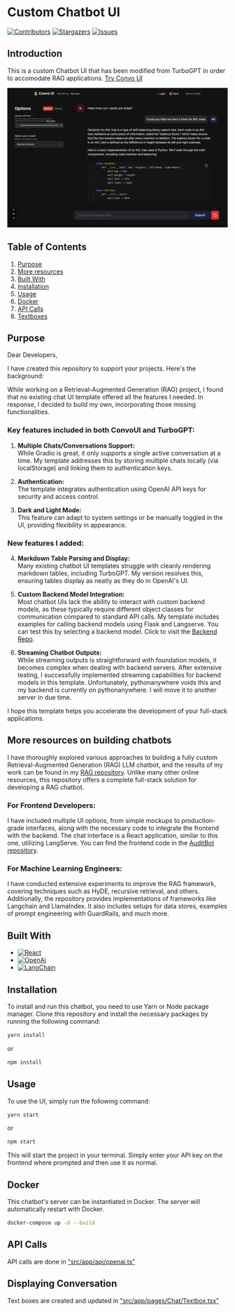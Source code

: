 # Custom Chatbot UI 

[![Contributors][contributors-shield]][contributors-url]
[![Stargazers][stars-shield]][stars-url]
[![Issues][issues-shield]][issues-url]

## Introduction

This is a custom Chatbot UI that has been modified from TurboGPT in order to accomodate RAG applications. [Try Convo UI](https://convo-ui.vercel.app)

[![Product Name Screen Shot][product-screenshot]](https://convo-ui.vercel.app)

## Table of Contents

1. [Purpose](#purpose)
2. [More resources](#more-resources-on-building-chatbots)
3. [Built With](#built-with)
4. [Installation](#installation)
5. [Usage](#usage)
6. [Docker](#docker)
7. [API Calls](#api-calls)
8. [Textboxes](#displaying-conversation)


## Purpose
Dear Developers,

I have created this repository to support your projects. Here's the background:

While working on a Retrieval-Augmented Generation (RAG) project, I found that no existing chat UI template offered all the features I needed. In response, I decided to build my own, incorporating those missing functionalities.

### Key features included in both ConvoUI and TurboGPT:

1. **Multiple Chats/Conversations Support:**  
   While Gradio is great, it only supports a single active conversation at a time. My template addresses this by storing multiple chats locally (via localStorage) and linking them to authentication keys.

2. **Authentication:**  
   The template integrates authentication using OpenAI API keys for security and access control.

3. **Dark and Light Mode:**  
   This feature can adapt to system settings or be manually toggled in the UI, providing flexibility in appearance.

### New features I added:

4. **Markdown Table Parsing and Display:**  
   Many existing chatbot UI templates struggle with cleanly rendering markdown tables, including TurboGPT. My version resolves this, ensuring tables display as neatly as they do in OpenAI's UI.

5. **Custom Backend Model Integration:**  
   Most chatbot UIs lack the ability to interact with custom backend models, as these typically require different object classes for communication compared to standard API calls. My template includes examples for calling backend models using Flask and Langserve. You can test this by selecting a backend model. Click to visit the [Backend Repo](https://github.com/RaghaRao314159/Convo-UI_backend). 

6. **Streaming Chatbot Outputs:**  
   While streaming outputs is straightforward with foundation models, it becomes complex when dealing with backend servers. After extensive testing, I successfully implemented streaming capabilities for backend models in this template. Unfortunately, pythonanywhere voids this and my backend is currently on pythonanywhere. I will move it to another server in due time.

I hope this template helps you accelerate the development of your full-stack applications.

## More resources on building chatbots
I have thoroughly explored various approaches to building a fully custom Retrieval-Augmented Generation (RAG) LLM chatbot, and the results of my work can be found in my [RAG repository](https://github.com/RaghaRao314159/AuditBot_backend). Unlike many other online resources, this repository offers a complete full-stack solution for developing a RAG chatbot.

### For Frontend Developers:
I have included multiple UI options, from simple mockups to production-grade interfaces, along with the necessary code to integrate the frontend with the backend. The chat interface is a React application, similar to this one, utilizing LangServe. You can find the frontend code in the [AuditBot repository](https://github.com/RaghaRao314159/AuditBot_frontend).

### For Machine Learning Engineers:
I have conducted extensive experiments to improve the RAG framework, covering techniques such as HyDE, recursive retrieval, and others. Additionally, the repository provides implementations of frameworks like Langchain and LlamaIndex. It also includes setups for data stores, examples of prompt engineering with GuardRails, and much more.

## Built With

* [![React][React]][React-url]
* [![OpenAi][OpenAi]][OpenAi-url]
* [![LangChain][LangChain]][LangChain-url]

## Installation

To install and run this chatbot, you need to use Yarn or Node package manager. Clone this repository and install the necessary packages by running the following command:

```bash
yarn install
```

or 

```bash
npm install
```

## Usage

To use the UI, simply run the following command:

```bash
yarn start
```

or 

```bash
npm start
```

This will start the project in your terminal. Simply enter your API key on the frontend where prompted and then use it as normal.

## Docker

This chatbot's server can be instantiated in Docker. The server will automatically restart with Docker. 

```bash
docker-compose up -d --build
```

## API Calls

API calls are done in ["src/app/api/openai.ts"](src/app/api/openai.ts)

## Displaying Conversation

Text boxes are created and updated in ["src/app/pages/Chat/Textbox.tsx"](src/app/pages/Chat/Textbox.tsx)


[contributors-shield]: https://img.shields.io/github/contributors/RaghaRao314159/Convo-UI.svg?style=for-the-badge
[contributors-url]: https://github.com/RaghaRao314159/Convo-UI/graphs/contributors
[stars-shield]: https://img.shields.io/github/stars/RaghaRao314159/Convo-UI.svg?style=for-the-badge
[stars-url]: https://github.com/RaghaRao314159/Convo-UI/stargazers
[issues-shield]: https://img.shields.io/github/issues/RaghaRao314159/Convo-UI.svg?style=for-the-badge
[issues-url]: https://github.com/RaghaRao314159/Convo-UI/issues

[LangChain]: https://img.shields.io/badge/LangChain-1C3C3C?style=for-the-badge&logo=langchain&logoColor=ffffff
[LangChain-url]: https://www.langchain.com
[OpenAi]: https://img.shields.io/badge/OpenAi-412991?style=for-the-badge&logo=openai&logoColor=ffffff
[OpenAi-url]: https://openai.com
[React]: https://img.shields.io/badge/react_native-%2320232a.svg?style=for-the-badge&logo=react&logoColor=%2361DAFB
[React-url]: https://react.dev

[product-screenshot]: public/screenshot_dark.png
